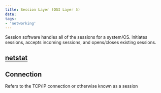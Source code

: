 ```yaml
---
title: Session Layer (OSI Layer 5)
date: 
tags:
- 'networking'
---
```


Session software handles all of the sessions for a system/OS.
Initiates sessions, accepts incoming sessions, and opens/closes existing sessions.

## [netstat](2020-10-11--16-48-48Z--netstat.md)

## Connection
Refers to the TCP/IP connection or otherwise known as a session
